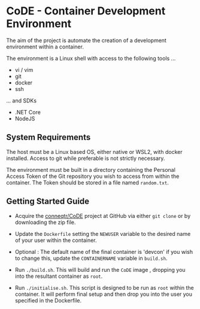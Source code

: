 # CoDE - **Co**ntainer **D**evelopment **E**nvironment

The aim of the project is automate the creation of a development environment within a container.

The environment is a Linux shell with access to the following tools ...

- vi / vim
- git
- docker
- ssh

... and SDKs

- .NET Core
- NodeJS

## System Requirements

The host must be a Linux based OS, either native or WSL2, with docker installed.
Access to git while preferable is not strictly necessary.

The environment must be built in a directory containing the Personal Access Token of the Git repository you wish to access from within the container. The Token should be stored in a file named `random.txt`.

## Getting Started Guide

- Acquire the [conneqtr/CoDE](https://github.com/conneqtr/CoDE) project at GitHub via either `git clone` or by downloading the zip file.

- Update the `Dockerfile` setting the `NEWUSER` variable to the desired name of your user within the container.

- Optional : The default name of the final container is 'devcon' if you wish to change this, update the `CONTAINERNAME` variable in `build.sh`. 

- Run `./build.sh`. This will build and run the `CoDE` image , dropping you into the resultant container as `root`.

- Run `./initialise.sh`. This script is designed to be run as `root` within the container. It will perform final setup and then drop you into the user you specified in the Dockerfile. 

